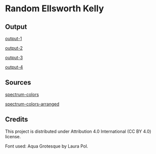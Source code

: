 # Random Ellsworth Kelly

## Output

[output-1](output/random-ellsworth-kelly-21334979404.png)

[output-2](output/random-ellsworth-kelly-28492195254.png)

[output-3](output/random-ellsworth-kelly-51962109083.png)

[output-4](output/random-ellsworth-kelly-69989526445.png)

## Sources

[spectrum-colors](sources/spectrum-IX.jpg)

[spectrum-colors-arranged](sources/spectrum-colors-arranged-by-chance-2.jpg)

## Credits

This project is distributed under Attribution 4.0 International (CC BY 4.0) license.

Font used: Aqua Grotesque by Laura Pol.
